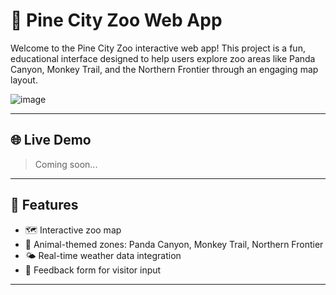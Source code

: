 # 🐼 Pine City Zoo Web App

Welcome to the Pine City Zoo interactive web app! This project is a fun, educational interface designed to help users explore zoo areas like Panda Canyon, Monkey Trail, and the Northern Frontier through an engaging map layout.

![image](https://github.com/user-attachments/assets/32ea9891-6935-44dc-9ce0-bb348b5f6029)

---

## 🌐 Live Demo

> Coming soon...

---

## 🧰 Features

- 🗺️ Interactive zoo map
- 🐘 Animal-themed zones: Panda Canyon, Monkey Trail, Northern Frontier
- 🌤️ Real-time weather data integration
- 💬 Feedback form for visitor input

---

